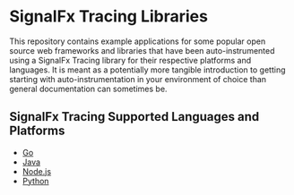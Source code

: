 # SignalFx Tracing Libraries

This repository contains example applications for some popular open source web
frameworks and libraries that have been auto-instrumented using a SignalFx Tracing
library for their respective platforms and languages.  It is meant as a potentially
more tangible introduction to getting starting with auto-instrumentation in your 
environment of choice than general documentation can sometimes be.

## SignalFx Tracing Supported Languages and Platforms

- [Go](./signalfx-go-tracing)
- [Java](./signalfx-java-tracing)
- [Node.js](./signalfx-nodejs-tracing)
- [Python](./signalfx-python-tracing)

